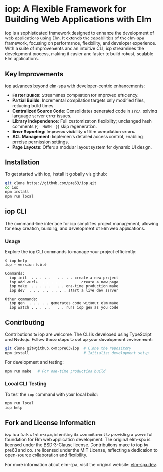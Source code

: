 # iop: A Flexible Framework for Building Web Applications with Elm

iop is a sophisticated framework designed to enhance the development of web applications using Elm. It extends the capabilities of the elm-spa framework, focusing on performance, flexibility, and developer experience. With a suite of improvements and an intuitive CLI, iop streamlines the development process, making it easier and faster to build robust, scalable Elm applications.

## Key Improvements

iop advances beyond elm-spa with developer-centric enhancements:

- **Faster Builds**: Streamlines compilation for improved efficiency.
- **Partial Builds**: Incremental compilation targets only modified files, reducing build times.
- **Centralized Source Code**: Consolidates generated code in `src/`, solving language server error issues.
- **Library Independence**: Full customization flexibility; unchanged hash comments (`{- HASH -}`) skip regeneration.
- **Error Reporting**: Improves visibility of Elm compilation errors.
- **ACL Management**: Implements detailed access control, enabling precise permission settings.
- **Page Layouts**: Offers a modular layout system for dynamic UI design.

## Installation

To get started with iop, install it globally via github:

```bash
git clone https://github.com/pre63/iop.git
cd iop
npm install
npm run local
```

## iop CLI

The command-line interface for iop simplifies project management, allowing for easy creation, building, and development of Elm web applications.

### Usage

Explore the iop CLI commands to manage your project efficiently:

```
$ iop help
iop – version 0.0.9

Commands:
  iop init  . . . . . . . . . . create a new project
  iop add <url>  . . . . . . . . . create a new page
  iop make  . . . . . . . . one-time production make
  iop dev  . . . . . . . . . start a live dev server

Other commands:
  iop gen  . . . . . generates code without elm make
  iop watch . . . . . . . . runs iop gen as you code
```

## Contributing

Contributions to iop are welcome. The CLI is developed using TypeScript and Node.js. Follow these steps to set up your development environment:

```bash
git clone git@github.com:pre63/iop  # Clone the repository
npm install                         # Initialize development setup
```

For development and testing:

```bash
npm run make   # For one-time production build
```

### Local CLI Testing

To test the `iop` command with your local build:

```bash
npm run local
iop help
```

## Fork and License Information

iop is a fork of elm-spa, inheriting its commitment to providing a powerful foundation for Elm web application development. The original elm-spa is licensed under the BSD-3-Clause license. Contributions made to iop by pre63 and co. are licensed under the MIT License, reflecting a dedication to open-source collaboration and flexibility.

For more information about elm-spa, visit the original website: [elm-spa.dev](https://elm-spa.dev).
